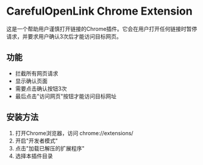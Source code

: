 # CarefulOpenLink Chrome Extension

这是一个帮助用户谨慎打开链接的Chrome插件。它会在用户打开任何链接时暂停请求，并要求用户确认3次后才能访问目标网页。

## 功能
- 拦截所有网页请求
- 显示确认页面
- 需要点击确认按钮3次
- 最后点击"访问网页"按钮才能访问目标网址

## 安装方法
1. 打开Chrome浏览器，访问 chrome://extensions/
2. 开启"开发者模式"
3. 点击"加载已解压的扩展程序"
4. 选择本插件目录